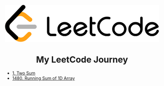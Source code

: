 <div align="center">
    <img src="./assets/leetcode_logo.svg">
    <h1>My LeetCode Journey</h1>
</div>

- [1. Two Sum](./problems/1.%20Two%20Sum/)
- [1480. Running Sum of 1D Array](./problems/1480.%20Running%20Sum%20of%201D%20Array/)
